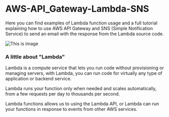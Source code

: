 # AWS-API_Gateway-Lambda-SNS

Here you can find examples of Lambda function usage and a full tutorial explaining how to use AWS API Gateway and SNS (Simple Notification Service) to send an email with the response from the Lambda source code.

![This is image](https://user-images.githubusercontent.com/6509926/52906603-cbb6cb80-3214-11e9-8a97-a5ea2d4036d3.png)

### **A little about "Lambda"**
Lambda is a compute service that lets you run code without provisioning or managing servers, with Lambda, you can run code for virtually any type of application or backend service.
[^note]:
Lambda runs your function only when needed and scales automatically, from a few requests per day to thousands per second.
[^note]:
Lambda functions allows us to using the Lambda API, or Lambda can run your functions in response to events from other AWS services.
